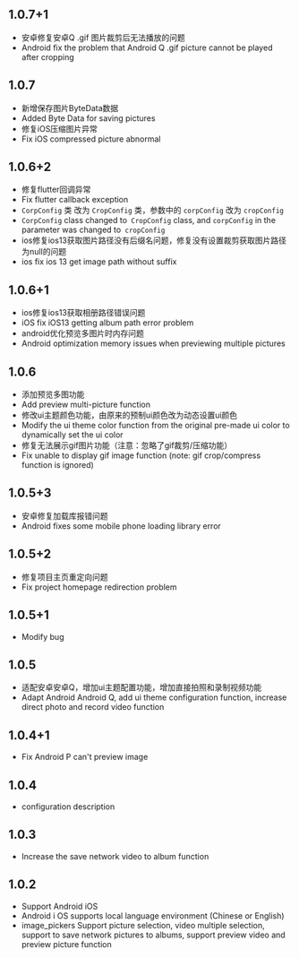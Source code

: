 ## 1.0.7+1
* 安卓修复安卓Q .gif 图片裁剪后无法播放的问题
* Android fix the problem that Android Q .gif picture cannot be played after cropping
## 1.0.7
* 新增保存图片ByteData数据
* Added Byte Data for saving pictures
* 修复iOS压缩图片异常
* Fix iOS compressed picture abnormal

## 1.0.6+2
* 修复flutter回调异常
* Fix flutter callback exception
* `CorpConfig` 类 改为 `CropConfig` 类，参数中的 `corpConfig` 改为 `cropConfig`
* `CorpConfig` class changed to` CropConfig` class, and `corpConfig` in the parameter was changed to` cropConfig`
* ios修复ios13获取图片路径没有后缀名问题，修复没有设置裁剪获取图片路径为null的问题
* ios fix ios 13 get image path without suffix

## 1.0.6+1
* ios修复ios13获取相册路径错误问题
* iOS fix iOS13 getting album path error problem
* android优化预览多图片时内存问题
* Android optimization memory issues when previewing multiple pictures
## 1.0.6
* 添加预览多图功能
* Add preview multi-picture function
* 修改ui主题颜色功能，由原来的预制ui颜色改为动态设置ui颜色
* Modify the ui theme color function from the original pre-made ui color to dynamically set the ui color
* 修复无法展示gif图片功能（注意：忽略了gif裁剪/压缩功能）
* Fix unable to display gif image function (note: gif crop/compress function is ignored)
## 1.0.5+3
* 安卓修复加载库报错问题
* Android fixes some mobile phone loading library error
## 1.0.5+2
* 修复项目主页重定向问题
* Fix project homepage redirection problem
## 1.0.5+1
* Modify bug
## 1.0.5
* 适配安卓安卓Q，增加ui主题配置功能，增加直接拍照和录制视频功能
* Adapt Android Android Q, add ui theme configuration function, increase direct photo and record video function
## 1.0.4+1
* Fix Android P can't preview image
## 1.0.4
* configuration description
## 1.0.3
* Increase the save network video to album function
## 1.0.2
* Support Android iOS
* Android i OS supports local language environment (Chinese or English)
* image_pickers Support picture selection, video multiple selection, support to save network pictures to albums, support preview video and preview picture function
